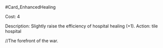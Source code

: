 #Card_EnhancedHealing

Cost: 4

Description: Slightly raise the efficiency of hospital healing (+1).
Action:
    tile
        hospital

//The forefront of the war.